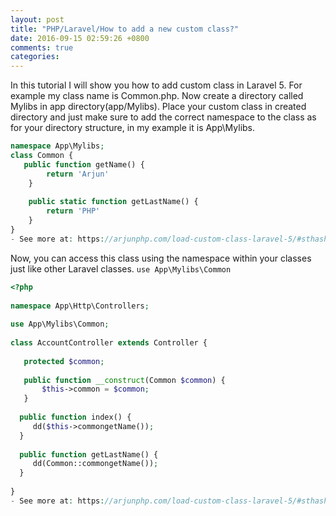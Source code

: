 ```yaml
---
layout: post
title: "PHP/Laravel/How to add a new custom class?"
date: 2016-09-15 02:59:26 +0800
comments: true
categories: 
---
```



In this tutorial I will show you how to add custom class in Laravel 5. For example my class name is Common.php. Now create a directory called Mylibs in app directory(app/Mylibs). Place your custom class in created directory and just make sure to add the correct namespace to the class as for your directory structure, in my example it is App\Mylibs.


```php
namespace App\Mylibs;
class Common {
   public function getName() {
        return 'Arjun'
    }
 
    public static function getLastName() {
        return 'PHP'
    }
}
- See more at: https://arjunphp.com/load-custom-class-laravel-5/#sthash.N6aEZwGP.dpuf
```

Now, you can access this class using the namespace within your classes just like other Laravel classes.
`use App\Mylibs\Common`

```php
<?php
 
namespace App\Http\Controllers;
 
use App\Mylibs\Common;
 
class AccountController extends Controller {
 
   protected $common;
 
   public function __construct(Common $common) {
       $this->common = $common;
   }
 
  public function index() {
     dd($this->commongetName());
  }
 
  public function getLastName() {
     dd(Common::commongetName());
  }
 
}
- See more at: https://arjunphp.com/load-custom-class-laravel-5/#sthash.N6aEZwGP.dpuf
```